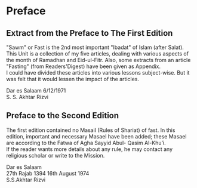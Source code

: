Preface
=======

Extract from the Preface to The First Edition
---------------------------------------------

"Sawm" or Fast is the 2nd most important "Ibadat" of Islam (after
Salat). This Unit is a collection of my five articles, dealing with
various aspects of the month of Ramadhan and Eid-ul-Fitr. Also, some
extracts from an article "Fasting" (from Readers'Digest) have been given
as Appendix.  
 I could have divided these articles into various lessons subject-wise.
But it was felt that it would lessen the impact of the articles.

Dar es Salaam 6/12/1971  
 S. S. Akhtar Rizvi

Preface to the Second Edition
-----------------------------

The first edition contained no Masail (Rules of Shariat) of fast. In
this edition, important and necessary Masael have been added; these
Masael are according to the Fatwa of Agha Sayyid Abul- Qasim Al-Khu’i.  
 If the reader wants more details about any rule, he may contact any
religious scholar or write to the Mission.

Dar es Salaam  
 27th Rajab 1394 16th August 1974  
 S.S.Akhtar Rizvi


